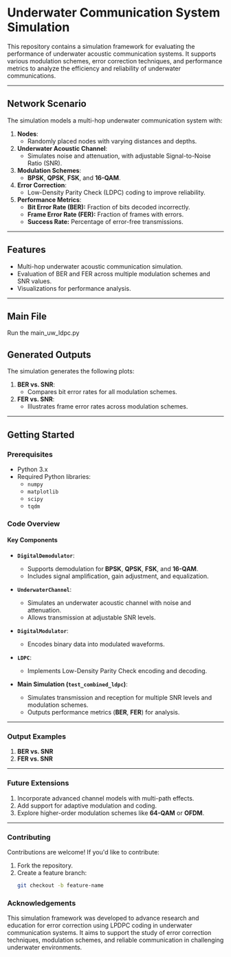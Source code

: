 # **Underwater Communication System Simulation**

This repository contains a simulation framework for evaluating the performance of underwater acoustic communication systems. It supports various modulation schemes, error correction techniques, and performance metrics to analyze the efficiency and reliability of underwater communications.

---

## **Network Scenario**

The simulation models a multi-hop underwater communication system with:
1. **Nodes**:
   - Randomly placed nodes with varying distances and depths.
2. **Underwater Acoustic Channel**:
   - Simulates noise and attenuation, with adjustable Signal-to-Noise Ratio (SNR).
3. **Modulation Schemes**:
   - **BPSK**, **QPSK**, **FSK**, and **16-QAM**.
4. **Error Correction**:
   - Low-Density Parity Check (LDPC) coding to improve reliability.
5. **Performance Metrics**:
   - **Bit Error Rate (BER):** Fraction of bits decoded incorrectly.
   - **Frame Error Rate (FER):** Fraction of frames with errors.
   - **Success Rate:** Percentage of error-free transmissions.

---

## **Features**

- Multi-hop underwater acoustic communication simulation.
- Evaluation of BER and FER across multiple modulation schemes and SNR values.
- Visualizations for performance analysis.

---

## **Main File**
Run the main_uw_ldpc.py

## **Generated Outputs**

The simulation generates the following plots:
1. **BER vs. SNR**:
   - Compares bit error rates for all modulation schemes.
2. **FER vs. SNR**:
   - Illustrates frame error rates across modulation schemes.

---

## **Getting Started**

### **Prerequisites**
- Python 3.x
- Required Python libraries:
  - `numpy`
  - `matplotlib`
  - `scipy`
  - `tqdm`

### **Code Overview**

#### **Key Components**

- **`DigitalDemodulator`**:
  - Supports demodulation for **BPSK**, **QPSK**, **FSK**, and **16-QAM**.
  - Includes signal amplification, gain adjustment, and equalization.

- **`UnderwaterChannel`**:
  - Simulates an underwater acoustic channel with noise and attenuation.
  - Allows transmission at adjustable SNR levels.

- **`DigitalModulator`**:
  - Encodes binary data into modulated waveforms.

- **`LDPC`**:
  - Implements Low-Density Parity Check encoding and decoding.

- **Main Simulation (`test_combined_ldpc`)**:
  - Simulates transmission and reception for multiple SNR levels and modulation schemes.
  - Outputs performance metrics (**BER**, **FER**) for analysis.

---

### **Output Examples**

1. **BER vs. SNR**
2. **FER vs. SNR**

---

### **Future Extensions**

1. Incorporate advanced channel models with multi-path effects.
2. Add support for adaptive modulation and coding.
3. Explore higher-order modulation schemes like **64-QAM** or **OFDM**.

---

### **Contributing**

Contributions are welcome! If you'd like to contribute:
1. Fork the repository.
2. Create a feature branch:
   ```bash
   git checkout -b feature-name

### **Acknowledgements**

This simulation framework was developed to advance research and education for error correction using LPDPC coding in underwater communication systems. It aims to support the study of error correction techniques, modulation schemes, and reliable communication in challenging underwater environments.
